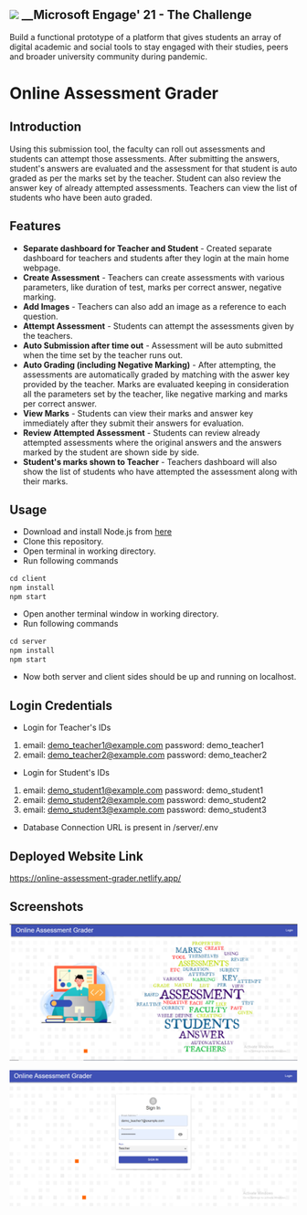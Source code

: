 ##  <img src="https://avatars.githubusercontent.com/u/6154722?s=200&v=4" height="15px" /> __Microsoft Engage' 21 - The Challenge

Build a functional prototype of a platform that gives students an array of digital academic and social tools to stay engaged with their studies, peers and broader university community during pandemic.

# Online Assessment Grader

## Introduction

Using this submission tool, the faculty can roll out assessments and students can attempt those assessments. After submitting the answers, student's answers are evaluated and the assessment for that student is auto graded as per the marks set by the teacher.
Student can also review the answer key of already attempted assessments. Teachers can view the list of students who have been auto graded.

## Features

* **Separate dashboard for Teacher and Student** - Created separate dashboard for teachers and students after they login at the main home webpage.
* **Create Assessment** - Teachers can create assessments with various parameters, like duration of test, marks per correct answer, negative marking.
* **Add Images** - Teachers can also add an image as a reference to each question.
* **Attempt Assessment** - Students can attempt the assessments given by the teachers.
* **Auto Submission after time out** - Assessment will be auto submitted when the time set by the teacher runs out.
* **Auto Grading (including Negative Marking)** - After attempting, the assessments are automatically graded by matching with the aswer key provided by the teacher. Marks are evaluated keeping in consideration all the parameters set by the teacher, like negative marking and marks per correct answer.
* **View Marks** - Students can view their marks and answer key immediately after they submit their answers for evaluation.
* **Review Attempted Assessment** - Students can review already attempted assessments where the original answers and the answers marked by the student are shown side by side.
* **Student's marks shown to Teacher** - Teachers dashboard will also show the list of students who have attempted the assessment along with their marks.

## Usage
* Download and install Node.js from [here](https://nodejs.org/en/download/)
* Clone this repository.
* Open terminal in working directory.
* Run following commands
```
cd client
npm install
npm start
```

* Open another terminal window in working directory.
* Run following commands
```
cd server
npm install
npm start
```

* Now both server and client sides should be up and running on localhost.

## Login Credentials

* Login for Teacher's IDs
1. email: demo_teacher1@example.com password: demo_teacher1
2. email: demo_teacher2@example.com password: demo_teacher2
* Login for Student's IDs
1. email: demo_student1@example.com password: demo_student1
2. email: demo_student2@example.com password: demo_student2
3. email: demo_student3@example.com password: demo_student3

* Database Connection URL is present in /server/.env

## Deployed Website Link
   https://online-assessment-grader.netlify.app/

## Screenshots

![Home Page](https://github.com/taniyagupta840/online-assessment-grader/blob/main/screenshots/app1.PNG)


![Login Page](https://github.com/taniyagupta840/online-assessment-grader/blob/main/screenshots/app2.PNG)
